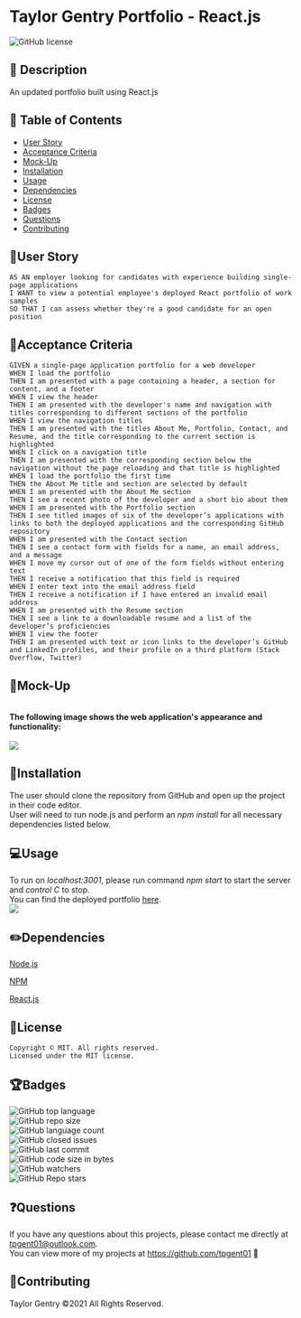 # Taylor Gentry Portfolio - React.js
![GitHub license](https://img.shields.io/badge/license-MIT-blue.svg)


## 💬 Description 
An updated portfolio built using React.js


## 📓 Table of Contents

* [User Story](#user-story)
* [Acceptance Criteria](#acceptance-criteria)
* [Mock-Up](#mock-up)
* [Installation](#installation)
* [Usage](#usage)
* [Dependencies](#dependencies)
* [License](#license)
* [Badges](#badges)
* [Questions](#questions)
* [Contributing](#contributing)


## 🧠User Story
```
AS AN employer looking for candidates with experience building single-page applications
I WANT to view a potential employee's deployed React portfolio of work samples
SO THAT I can assess whether they're a good candidate for an open position
```


## 🧩Acceptance Criteria
```
GIVEN a single-page application portfolio for a web developer
WHEN I load the portfolio
THEN I am presented with a page containing a header, a section for content, and a footer
WHEN I view the header
THEN I am presented with the developer's name and navigation with titles corresponding to different sections of the portfolio
WHEN I view the navigation titles
THEN I am presented with the titles About Me, Portfolio, Contact, and Resume, and the title corresponding to the current section is highlighted
WHEN I click on a navigation title
THEN I am presented with the corresponding section below the navigation without the page reloading and that title is highlighted
WHEN I load the portfolio the first time
THEN the About Me title and section are selected by default
WHEN I am presented with the About Me section
THEN I see a recent photo of the developer and a short bio about them
WHEN I am presented with the Portfolio section
THEN I see titled images of six of the developer’s applications with links to both the deployed applications and the corresponding GitHub repository
WHEN I am presented with the Contact section
THEN I see a contact form with fields for a name, an email address, and a message
WHEN I move my cursor out of one of the form fields without entering text
THEN I receive a notification that this field is required
WHEN I enter text into the email address field
THEN I receive a notification if I have entered an invalid email address
WHEN I am presented with the Resume section
THEN I see a link to a downloadable resume and a list of the developer’s proficiencies
WHEN I view the footer
THEN I am presented with text or icon links to the developer’s GitHub and LinkedIn profiles, and their profile on a third platform (Stack Overflow, Twitter)
```


## 🎨Mock-Up
<br>**The following image shows the web application's appearance and functionality:**</br>
<br>![](public/images/mock-up.gif)</br>


## 🔌Installation

The user should clone the repository from GitHub and open up the project in their code editor.
<br>User will need to run node.js and perform an _npm install_ for all necessary dependencies listed below.</br>


## 💻Usage 
To run on _localhost:3001_, please run command _npm start_ to start the server and _control C_ to stop.
<br>You can find the deployed portfolio [here](https://tpgent01.github.io/react-portfolio/ ).</br>
![](public/images/example.gif)


## ✏️Dependencies
<p><a href="https://nodejs.org/">Node.js</a></p>
<p><a href="https://www.npmjs.com/">NPM</a></p>
<p><a href="https://reactjs.org/">React.js</a></p>


## 🔐License
```
Copyright © MIT. All rights reserved. 
Licensed under the MIT license.
```


## 🏆Badges

![GitHub top language](https://img.shields.io/github/languages/top/tpgent01/react-portfolio?color=red&style=plastic)
<br>![GitHub repo size](https://img.shields.io/github/repo-size/tpgent01/react-portfolio?color=orange&style=plastic)</br>
![GitHub language count](https://img.shields.io/github/languages/count/tpgent01/react-portfolio?color=yellow&style=plastic)
<br>![GitHub closed issues](https://img.shields.io/github/issues-closed/tpgent01/react-portfolio?color=brightgreen&style=plastic)</br>
![GitHub last commit](https://img.shields.io/github/last-commit/tpgent01/react-portfolio?color=blueviolet&style=plastic)
<br>![GitHub code size in bytes](https://img.shields.io/github/languages/code-size/tpgent01/react-portfolio?color=ff69b4&style=plastic)</br>
![GitHub watchers](https://img.shields.io/github/watchers/tpgent01/react-portfolio?style=social)
<br>![GitHub Repo stars](https://img.shields.io/github/stars/tpgent01/react-portfolio?style=social)</br>


## ❓Questions

If you have any questions about this projects, please contact me directly at tpgent01@outlook.com. 
<br>You can view more of my projects at https://github.com/tpgent01 👾</br>


## 📌Contributing

Taylor Gentry ©2021 All Rights Reserved.
